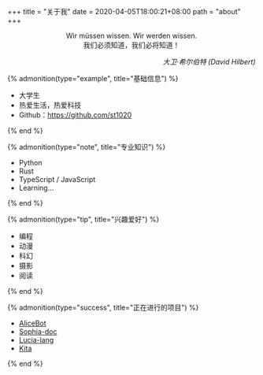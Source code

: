 +++
title = "关于我"
date = 2020-04-05T18:00:21+08:00
path = "about"
+++

<!-- markdownlint-disable-file no-inline-html -->

<p style="text-align: center">
Wir müssen wissen. Wir werden wissen.
<br />
我们必须知道，我们必将知道！
</p>

<p style="text-align: right; font-style: italic;">
大卫·希尔伯特 (David Hilbert)
</p>

{% admonition(type="example", title="基础信息") %}

- 大学生
- 热爱生活，热爱科技
- Github：<https://github.com/st1020>

{% end %}

{% admonition(type="note", title="专业知识") %}

- Python
- Rust
- TypeScript / JavaScript
- Learning...

{% end %}

{% admonition(type="tip", title="兴趣爱好") %}

- 编程
- 动漫
- 科幻
- 摄影
- 阅读

{% end %}

{% admonition(type="success", title="正在进行的项目") %}

- [AliceBot](https://github.com/st1020/alicebot)
- [Sophia-doc](https://github.com/st1020/sophia-doc)
- [Lucia-lang](https://github.com/st1020/lucia-lang)
- [Kita](https://github.com/st1020/kita)

{% end %}
